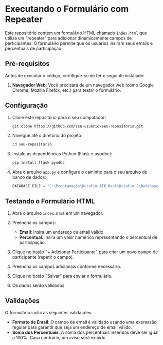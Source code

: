 # Executando o Formulário com Repeater

Este repositório contém um formulário HTML chamado `index.html` que utiliza um "repeater" para adicionar dinamicamente campos de participantes. O formulário permite que os usuários insiram seus emails e percentuais de participação.

## Pré-requisitos

Antes de executar o código, certifique-se de ter o seguinte instalado:

1. **Navegador Web**: Você precisará de um navegador web (como Google Chrome, Mozilla Firefox, etc.) para testar o formulário.

## Configuração

1. Clone este repositório para o seu computador:

    ```bash
    git clone https://github.com/seu-usuario/seu-repositorio.git
    ```

2. Navegue até o diretório do projeto:

    ```bash
    cd seu-repositorio
    ```

3. Instale as dependências Python (Flask e pyodbc):

    ```bash
    pip install flask pyodbc
    ```

4. Abra o arquivo `app.py` e configure o caminho para o seu arquivo de banco de dados:

    ```python
    DATABASE_FILE = 'C:\Programação\Desafio ATF Bank\Desafio 2\Database.accdb'
    ```

## Testando o Formulário HTML

1. Abra o arquivo `index.html` em um navegador.

2. Preencha os campos:
    - **Email**: Insira um endereço de email válido.
    - **Percentual**: Insira um valor numérico representando o percentual de participação.

3. Clique no botão "+ Adicionar Participante" para criar um novo campo de participante (repetir o campo).

4. Preencha os campos adicionais conforme necessário.

5. Clique no botão "Salvar" para enviar o formulário.

6. Os dados serão validados.

## Validações

O formulário inclui as seguintes validações:

- **Formato de Email**: O campo de email é validado usando uma expressão regular para garantir que seja um endereço de email válido.
- **Soma dos Percentuais**: A soma dos percentuais inseridos deve ser igual a 100%. Caso contrário, um aviso será exibido.

